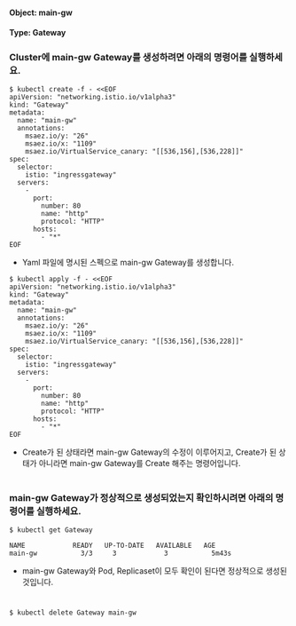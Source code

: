 
#### Object: main-gw
#### Type: Gateway

### Cluster에 main-gw Gateway를 생성하려면 아래의 명령어를 실행하세요.

```
$ kubectl create -f - <<EOF 
apiVersion: "networking.istio.io/v1alpha3"
kind: "Gateway"
metadata: 
  name: "main-gw"
  annotations: 
    msaez.io/y: "26"
    msaez.io/x: "1109"
    msaez.io/VirtualService_canary: "[[536,156],[536,228]]"
spec: 
  selector: 
    istio: "ingressgateway"
  servers: 
    - 
      port: 
        number: 80
        name: "http"
        protocol: "HTTP"
      hosts: 
        - "*"
EOF
```
- Yaml 파일에 명시된 스펙으로 main-gw Gateway를 생성합니다.

```
$ kubectl apply -f - <<EOF 
apiVersion: "networking.istio.io/v1alpha3"
kind: "Gateway"
metadata: 
  name: "main-gw"
  annotations: 
    msaez.io/y: "26"
    msaez.io/x: "1109"
    msaez.io/VirtualService_canary: "[[536,156],[536,228]]"
spec: 
  selector: 
    istio: "ingressgateway"
  servers: 
    - 
      port: 
        number: 80
        name: "http"
        protocol: "HTTP"
      hosts: 
        - "*"
EOF
```
- Create가 된 상태라면 main-gw Gateway의 수정이 이루어지고, Create가 된 상태가 아니라면 main-gw Gateway를 Create 해주는 명령어입니다.  
#

### main-gw Gateway가 정상적으로 생성되었는지 확인하시려면 아래의 명령어를 실행하세요.

```
$ kubectl get Gateway

NAME            READY   UP-TO-DATE   AVAILABLE   AGE
main-gw           3/3     3            3           5m43s

```
- main-gw Gateway와 Pod, Replicaset이 모두 확인이 된다면 정상적으로 생성된 것입니다.
#

```
$ kubectl delete Gateway main-gw
```
#
